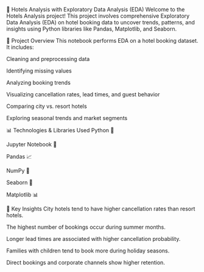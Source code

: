 🏨 Hotels Analysis with Exploratory Data Analysis (EDA)
Welcome to the Hotels Analysis project! This project involves comprehensive Exploratory Data Analysis (EDA) on hotel booking data to uncover trends, patterns, and insights using Python libraries like Pandas, Matplotlib, and Seaborn.

📌 Project Overview
This notebook performs EDA on a hotel booking dataset. It includes:

Cleaning and preprocessing data

Identifying missing values

Analyzing booking trends

Visualizing cancellation rates, lead times, and guest behavior

Comparing city vs. resort hotels

Exploring seasonal trends and market segments

📊 Technologies & Libraries Used
Python 🐍

Jupyter Notebook 📓

Pandas 📈

NumPy 🔢

Seaborn 🎨

Matplotlib 📊


🧠 Key Insights
City hotels tend to have higher cancellation rates than resort hotels.

The highest number of bookings occur during summer months.

Longer lead times are associated with higher cancellation probability.

Families with children tend to book more during holiday seasons.

Direct bookings and corporate channels show higher retention.
